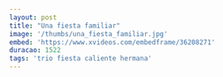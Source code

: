 ```yaml
---
layout: post
title: "Una fiesta familiar"
image: '/thumbs/una_fiesta_familiar.jpg'
embed: 'https://www.xvideos.com/embedframe/36208271'
duracao: 1522
tags: 'trio fiesta caliente hermana'
---
```

